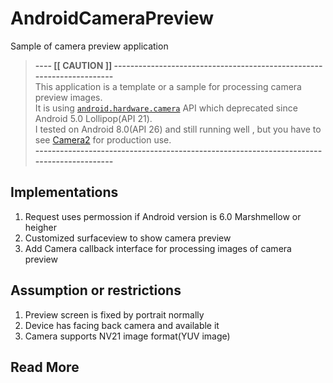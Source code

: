 # AndroidCameraPreview
Sample of camera preview application

> **---- [[ CAUTION ]] ----------------------------------------------------------------------**<br/>
> This application is a template or a sample for processing camera preview images.<br/>
> It is using [```android.hardware.camera```](https://developer.android.com/reference/android/hardware/Camera) API which deprecated since Android 5.0 Lollipop(API 21).<br/>
> I tested on Android 8.0(API 26) and still running well , but you have to see [Camera2](https://developer.android.com/reference/android/hardware/camera2/package-summary) for production use.<br/>
> **-----------------------------------------------------------------------------------------**

## Implementations
1. Request uses permossion if Android version is 6.0 Marshmellow or heigher
2. Customized surfaceview to show camera preview
3. Add Camera callback interface for processing images of camera preview

## Assumption or restrictions
1. Preview screen is fixed by portrait normally
2. Device has facing back camera and available it
3. Camera supports NV21 image format(YUV image)

## Read More
